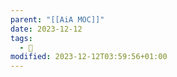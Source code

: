 ```yaml
---
parent: "[[AiA MOC]]"
date: 2023-12-12
tags:
  - 🦠
modified: 2023-12-12T03:59:56+01:00
---
```

